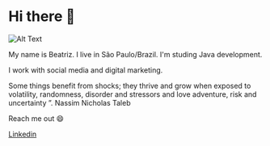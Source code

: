 # Hi there  👋

![Alt Text](img.bea3853)

My name is Beatriz. I live in São Paulo/Brazil.
I'm studing Java development.

I work with social media and digital marketing.

Some things benefit from shocks; they thrive and grow when exposed to volatility, randomness, disorder and stressors and love adventure, risk and uncertainty ”. 
Nassim Nicholas Taleb

Reach me out 😄

[Linkedin](https://www.linkedin.com/in/beatriz2071/) 


